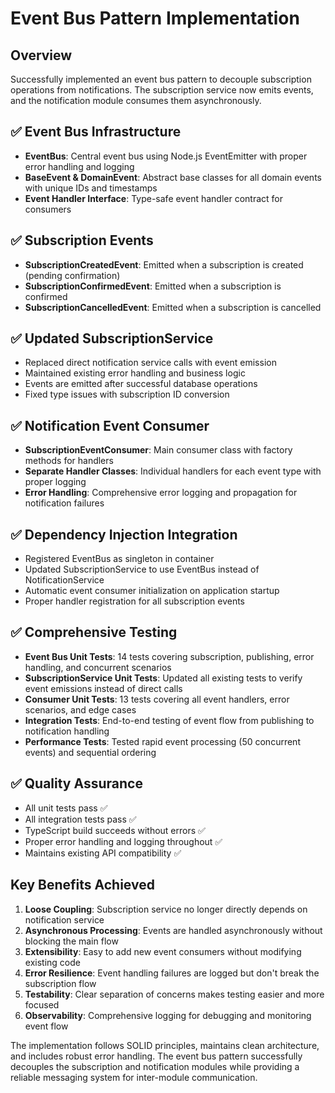 # Event Bus Pattern Implementation

## Overview
Successfully implemented an event bus pattern to decouple subscription operations from notifications. The subscription service now emits events, and the notification module consumes them asynchronously.

## ✅ Event Bus Infrastructure
- **EventBus**: Central event bus using Node.js EventEmitter with proper error handling and logging
- **BaseEvent & DomainEvent**: Abstract base classes for all domain events with unique IDs and timestamps
- **Event Handler Interface**: Type-safe event handler contract for consumers

## ✅ Subscription Events
- **SubscriptionCreatedEvent**: Emitted when a subscription is created (pending confirmation)
- **SubscriptionConfirmedEvent**: Emitted when a subscription is confirmed
- **SubscriptionCancelledEvent**: Emitted when a subscription is cancelled

## ✅ Updated SubscriptionService
- Replaced direct notification service calls with event emission
- Maintained existing error handling and business logic
- Events are emitted after successful database operations
- Fixed type issues with subscription ID conversion

## ✅ Notification Event Consumer
- **SubscriptionEventConsumer**: Main consumer class with factory methods for handlers
- **Separate Handler Classes**: Individual handlers for each event type with proper logging
- **Error Handling**: Comprehensive error logging and propagation for notification failures

## ✅ Dependency Injection Integration
- Registered EventBus as singleton in container
- Updated SubscriptionService to use EventBus instead of NotificationService
- Automatic event consumer initialization on application startup
- Proper handler registration for all subscription events

## ✅ Comprehensive Testing
- **Event Bus Unit Tests**: 14 tests covering subscription, publishing, error handling, and concurrent scenarios
- **SubscriptionService Unit Tests**: Updated all existing tests to verify event emissions instead of direct calls
- **Consumer Unit Tests**: 13 tests covering all event handlers, error scenarios, and edge cases
- **Integration Tests**: End-to-end testing of event flow from publishing to notification handling
- **Performance Tests**: Tested rapid event processing (50 concurrent events) and sequential ordering

## ✅ Quality Assurance
- All unit tests pass ✅
- All integration tests pass ✅
- TypeScript build succeeds without errors ✅
- Proper error handling and logging throughout ✅
- Maintains existing API compatibility ✅

## Key Benefits Achieved

1. **Loose Coupling**: Subscription service no longer directly depends on notification service
2. **Asynchronous Processing**: Events are handled asynchronously without blocking the main flow
3. **Extensibility**: Easy to add new event consumers without modifying existing code
4. **Error Resilience**: Event handling failures are logged but don't break the subscription flow
5. **Testability**: Clear separation of concerns makes testing easier and more focused
6. **Observability**: Comprehensive logging for debugging and monitoring event flow

The implementation follows SOLID principles, maintains clean architecture, and includes robust error handling. The event bus pattern successfully decouples the subscription and notification modules while providing a reliable messaging system for inter-module communication.